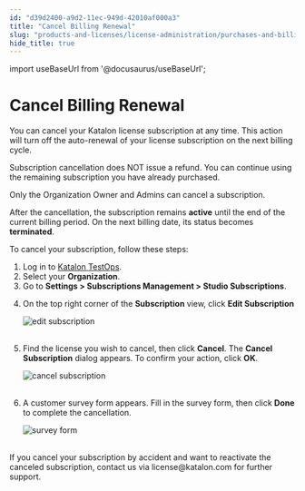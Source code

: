 ```yaml
---
id: "d39d2400-a9d2-11ec-949d-42010af000a3"
title: "Cancel Billing Renewal"
slug: "products-and-licenses/license-administration/purchases-and-billing/cancel-billing-renewal"
hide_title: true
---
```

import useBaseUrl from '@docusaurus/useBaseUrl';


# <a id="id" class="anchor_top_offset"/><a id="ariaid-title1" class="anchor_top_offset"/>Cancel Billing Renewal

<p xmlns="http://www.w3.org/1999/xhtml" className="p">You can cancel your Katalon license subscription at any time.   This action will turn off the auto-renewal of your license   subscription on the next billing cycle.</p> 
<p xmlns="http://www.w3.org/1999/xhtml" className="p">Subscription cancellation does NOT issue a refund. You can   continue using the remaining subscription you have already   purchased.</p> 
<p xmlns="http://www.w3.org/1999/xhtml" className="p">Only the Organization Owner and Admins can cancel a   subscription.</p> 
<p xmlns="http://www.w3.org/1999/xhtml" className="p">After the cancellation, the subscription remains   <strong className="ph b">active</strong> until the end of the current billing   period. On the next billing date, its status becomes   <strong className="ph b">terminated</strong>.</p> 
<p xmlns="http://www.w3.org/1999/xhtml" className="p">To cancel your subscription, follow these steps:</p> 
<ol xmlns="http://www.w3.org/1999/xhtml" className="ol"><li className="li">Log in to <a className="xref j-external-link" href="https://testops.katalon.io/" target="_blank">Katalon       TestOps</a>.</li><li className="li">Select your <strong className="ph b">Organization</strong>.</li><li className="li">Go to <strong className="ph b">Settings &gt; Subscriptions Management &gt;       Studio Subscriptions</strong>.</li><li className="li">     <p className="p">On the top right corner of the <strong className="ph b">Subscription</strong>       view, click <strong className="ph b">Edit Subscription</strong>     </p>     <p className="p">       <img className="image" src={useBaseUrl("https://github.com/katalon-studio/docs-images/raw/master/katalon-studio/docs/license-subscription/edit-subscription.png")} alt="edit subscription" /><br /><br />     </p>   </li><li className="li">     <p className="p">Find the license you wish to cancel, then click       <strong className="ph b">Cancel</strong>. The <strong className="ph b">Cancel Subscription</strong>       dialog appears. To confirm your action, click       <strong className="ph b">OK</strong>.</p>     <p className="p">       <img className="image" src={useBaseUrl("https://github.com/katalon-studio/docs-images/raw/master/katalon-studio/docs/license-subscription/cancel-subs.png")} alt="cancel subscription" /><br /><br />     </p>   </li><li className="li">     <p className="p">A customer survey form appears. Fill in the survey form, then       click <strong className="ph b">Done</strong> to complete the cancellation.</p>     <p className="p">       <img className="image" src={useBaseUrl("https://github.com/katalon-studio/docs-images/raw/master/katalon-studio/docs/license-subscription/feedback-form.png")} width={350} alt="survey form" /><br /><br />     </p>   </li></ol> 
<p xmlns="http://www.w3.org/1999/xhtml" className="p">If you cancel your subscription by accident and want to   reactivate the canceled subscription, contact us via   license@katalon.com for further support.</p> 
